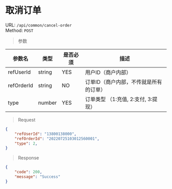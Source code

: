 # 取消订单
URL: `/api/common/cancel-order`  
Method: `POST`

> 参数   

| 参数名            | 类型         | 是否必须   | 描述                                |
| ------------     | ----------- | --------- | ---------------------------------- |
| refUserId        | string      | YES       | 用户ID（商户内部）                    |
| refOrderId       | string      | NO        | 订单ID（商户内部，不传就是所有的订单）   |
| type             | number      | YES       | 订单类型 （1:充值, 2:支付, 3:提现）            |

> Request

```json
{
    "refUserId": "13800138000",
    "refOrderId": "20220725103012560001",
    "type": 2,
}
```

> Response   

```json
{
    "code": 200,
    "message": "Success"
}
```